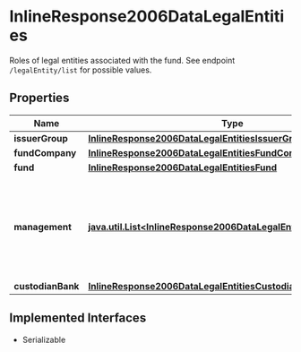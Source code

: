 

# InlineResponse2006DataLegalEntities

Roles of legal entities associated with the fund.  See endpoint `/legalEntity/list` for possible values.

## Properties

Name | Type | Description | Notes
------------ | ------------- | ------------- | -------------
**issuerGroup** | [**InlineResponse2006DataLegalEntitiesIssuerGroup**](InlineResponse2006DataLegalEntitiesIssuerGroup.md) |  |  [optional]
**fundCompany** | [**InlineResponse2006DataLegalEntitiesFundCompany**](InlineResponse2006DataLegalEntitiesFundCompany.md) |  |  [optional]
**fund** | [**InlineResponse2006DataLegalEntitiesFund**](InlineResponse2006DataLegalEntitiesFund.md) |  |  [optional]
**management** | [**java.util.List&lt;InlineResponse2006DataLegalEntitiesManagement&gt;**](InlineResponse2006DataLegalEntitiesManagement.md) | Management of the fund. The role might be occupied by natural as well as by juristic persons. |  [optional]
**custodianBank** | [**InlineResponse2006DataLegalEntitiesCustodianBank**](InlineResponse2006DataLegalEntitiesCustodianBank.md) |  |  [optional]


## Implemented Interfaces

* Serializable


